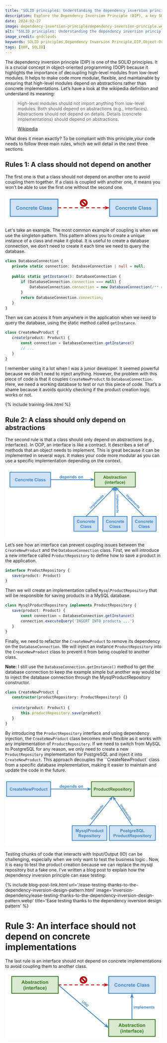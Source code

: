 ```yaml
---
title: "SOLID principles: Understanding the dependency inversion principle"
description: Explore the Dependency Inversion Principle (DIP), a key SOLID principle in object-oriented programming (OOP). Learn how to enhance code modularity, flexibility, and maintainability by decoupling high-level and low-level modules.
date: 2024-02-27
image: dependency-inversion-principle/dependency-inversion-principle.webp
alt: "SOLID principles: Understanding the dependency inversion principle"
image_credit: gndclouds
keywords: SOLID principles,Dependency Inversion Principle,DIP,Object-Oriented Programming,OOP, Abstractions, Interfaces, Dependency Injection
tags: [OOP, SOLID]
---
```


The dependency inversion principle (DIP) is one of the SOLID principles. It is a crucial concept in object-oriented programming (OOP) because it highlights the importance of decoupling high-level modules from low-level modules. It helps to make code more modular, flexible, and maintainable by ensuring that high-level modules depend on abstractions rather than concrete implementations. Let’s have a look at the wikipedia definition and understand its meaning:

>High-level modules should not import anything from low-level modules. Both should depend on abstractions (e.g., interfaces).
>Abstractions should not depend on details. Details (concrete implementations) should depend on abstractions.
>
> [Wikipedia](https://en.wikipedia.org/wiki/Dependency_inversion_principle)

What does it mean exactly? To be compliant with this principle,your code needs to follow three main rules, which we will detail in the next three sections.

##  Rules 1: A class should not depend on another

The first one is that a class should not depend on another one to avoid coupling them together. If a class is coupled with another one, it means you won’t be able to use the first one without the second one.

![Dependency Inversion Principle: Concrete class](images/posts/dependency-inversion-principle/concrete-class.svg)

Let's take an example. The most common example of coupling is when we use the singleton pattern. This pattern allows you to create a unique instance of a class and make it global. It is useful to create a database connection, we don’t need to create it each time we need to query the database.

```ts
class DatabaseConnection {
   private static connection: DatabaseConnection | null = null;
  
   public static getInstance(): DatabaseConnection {
       if (DatabaseConnection.connection === null) {
           DatabaseConnection.connection = new DatabaseConnection(/** config */);
       }
       return DatabaseConnection.connection;
   }
}
```

Then we can access it from anywhere in the application when we need to query the database, using the static method called `getInstance`.

```ts
class CreateNewProduct {
   create(product: Product) {
       const connection = DatabaseConnection.getInstance()
       // ...
   }
}
```
I remember using it a lot when I was a junior developer. It seemed powerful because we didn't need to inject anything. However, the problem with this piece of code is that it couples `CreateNewProduct` to `DatabaseConnection`. Here, we need a working database to test or run this piece of code. That’s a shame because it avoids quickly checking if the product creation logic works or not.

{% include training-link.html %}

## Rule 2: A class should only depend on abstractions

The second rule is that a class should only depend on abstractions (e.g., interfaces). In OOP, an interface is like a contract. It describes a set of methods that an object needs to implement. This is great because it can be implemented in several ways. It makes your code more modular as you can use a specific implementation depending on the context.

![Dependency Inversion Principle: use abstraction](images/posts/dependency-inversion-principle/use-abstraction.svg)

Let’s see how an interface can prevent coupling issues between the `CreateNewProduct` and the `DatabaseConnection` class. First, we will introduce a new interface called `ProductRepository` to define how to save a product in the application.

```ts
interface ProductRepository {
   save(product: Product)
}
```

Then we will create an implementation called `MysqlProductRepository` that will be responsible for saving products in a MySQL database.

```ts
class MysqlProductRepository implements ProductRepository {
   save(product: Product) {
       const connection = DatabaseConnection.getInstance()
       connection.executeQuery('INSERT INTO products ...')
   }
}
```

Finally, we need to refactor the `CreateNewProduct` to remove its dependency on the `DatabaseConnection`. We will inject an instance `ProductRepository` into the  `CreateNewProduct` class to prevent it from being coupled to another class.

**Note:** I still use the `DatabaseConnection.getInstance()` method to get the database connection to keep the example simple but another way would be to inject the database connection through the MysqlProductRepository constructor.

```ts
class CreateNewProduct {
   constructor(productRepository: ProductRepository) {}
    
   create(product: Product) {
       this.productRepository.save(product)
   }
}
```

By introducing the `ProductRepository` interface and using dependency injection, the `CreateNewProduct` class becomes more flexible as it works with any implementation of `ProductRepository`. If we need to switch from MySQL to PostgreSQL for any reason, we only need to create a new `ProductRepository` implementation for PostgreSQL and inject it into `CreateNewProduct`. This approach decouples the ``CreateNewProduct` class from a specific database implementation, making it easier to maintain and update the code in the future.

![Dependency Inversion Principle: use abstraction concrete example](images/posts/dependency-inversion-principle/use-abstraction-concrete-example.svg)

Testing chunks of code that interacts with Input/Output (IO) can be challenging, especially when we only want to test the business logic . Now, it is easy to test the product creation because we can replace the mysql repository but a fake one. I’ve written a blog post to explain how the dependency inversion principle can ease testing:

{% include blog-post-link.html url='/ease-testing-thanks-to-the-dependency-inversion-design-pattern.html' image='inversion-dependency/ease-testing-thanks-to-the-dependency-inversion-design-pattern.webp' title='Ease testing thanks to the dependency inversion design pattern' %}

# Rule 3: An interface should not depend on concrete implementations

The last rule is an interface should not depend on concrete implementations to avoid coupling them to another class.

![Dependency Inversion Principle: abstraction should-not use concrete class](images/posts/dependency-inversion-principle/abstraction-should-not-use-concrete-class.svg)
